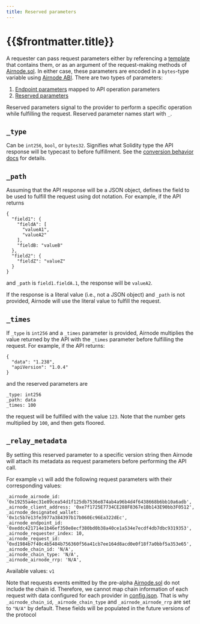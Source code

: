 ```yaml
---
title: Reserved parameters
---
```


# {{$frontmatter.title}}

<TocHeader />
<TOC class="table-of-contents" :include-level="[2,3]" />

A requester can pass request parameters either by referencing a [template](../../protocols/request-response/template.md) that contains them, or as an argument of the request-making methods of [Airnode.sol](../../protocols/request-response/general-structure.md#airnode-sol).
In either case, these parameters are encoded in a `bytes`-type variable using [Airnode ABI](airnode-abi-specifications.md).
There are two types of parameters:

1. [Endpoint parameters](ois.md#_5-5-parameters) mapped to API operation parameters
2. [Reserved parameters](ois.md#_5-4-reservedparameters)

Reserved parameters signal to the provider to perform a specific operation while fulfilling the request.
Reserved parameter names start with `_`.

## `_type`

Can be `int256`, `bool`, or `bytes32`.
Signifies what Solidity type the API response will be typecast to before fulfillment.
See the [conversion behavior docs](https://github.com/api3dao/airnode/tree/pre-alpha/packages/adapter#conversion-behaviour) for details.

## `_path`

Assuming that the API response will be a JSON object, defines the field to be used to fulfill the request using dot notation.
For example, if the API returns
```
{
  "field1": {
    "fieldA": [
      "valueA1",
      "valueA2"
    ],
    "fieldB: "valueB"
  },
  "field2": {
    "fieldZ": "valueZ"
  }
}
```
and `_path` is `field1.fieldA.1`, the response will be `valueA2`.

If the response is a literal value (i.e., not a JSON object) and `_path` is not provided, Airnode will use the literal value to fulfill the request.

## `_times`

If `_type` is `int256` and a `_times` parameter is provided, Airnode multiplies the value returned by the API with the `_times` parameter before fulfilling the request.
For example, if the API returns:
```
{
  "data": "1.238",
  "apiVersion": "1.0.4"
}
```
and the reserved parameters are
```
_type: int256
_path: data
_times: 100
```
the request will be fulfilled with the value `123`.
Note that the number gets multiplied by `100`, and then gets floored.

## `_relay_metadata`

By setting this reserved parameter to a specific version string then Airnode will attach its metadata as request parameters before performing the API call.

For example `v1` will add the following request parameters with their corresponding values:
```
_airnode_airnode_id: '0x19255a4ec31e89cea54d1f125db7536e874ab4a96b4d4f6438668b6bb10a6adb',
_airnode_client_address: '0xe7f1725E7734CE288F8367e1Bb143E90bb3F0512',
_airnode_designated_wallet: '0x1c5b7e13fe3977a384397b17b060Ec96Ea322dEc',
_airnode_endpoint_id: '0xeddc421714e1b46ef350e8ecf380bd0b38a40ce1a534e7ecdf4db7dbc9319353',
_airnode_requester_index: 10,
_airnode_request_id: '0xd1984b7f40c4b5484b756360f56a41cb7ee164d8acd0e0f18f7a0bbf5a353e65',
_airnode_chain_id: 'N/A',
_airnode_chain_type: 'N/A',
_airnode_airnode_rrp: 'N/A',
```
Available values: `v1`

Note that requests events emitted by the pre-alpha [Airnode.sol](../../protocols/request-response/general-structure.md#airnode-sol) do not include the chain id.
Therefore, we cannot map chain information of each request with data configured for each provider in [config.json](../../airnode/specifications/config-json.md#nodesettingschains).
That is why `_airnode_chain_id`, `_airnode_chain_type` and `_airnode_airnode_rrp` are set to `"N/A"` by default.
These fields will be populated in the future versions of the protocol
